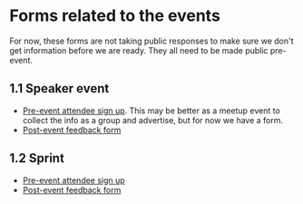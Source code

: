 # Forms related to the events

For now, these forms are not taking public responses to make sure we don't get information before we are ready. They all need to be made public pre-event.

## 1.1 Speaker event
- [Pre-event attendee sign up](https://docs.google.com/forms/d/e/1FAIpQLSf0IgPYgf0di8eM6HP1qbqduPTeGEFadXZRSIDYEXlEOgA_bw/viewform?usp=sf_link). This may be better as a meetup event to collect the info as a group and advertise, but for now we have a form.
- [Post-event feedback form](https://docs.google.com/forms/d/e/1FAIpQLSe7oMTwfLZfntqh9p8Npfsd9-o4jhSaVjhMNuuVMen8RmG3Ow/viewform?usp=sf_link)

## 1.2 Sprint
- [Pre-event attendee sign up](https://docs.google.com/forms/d/e/1FAIpQLSfyB3NAbNcYLIQX8ODI5m86R4hnt0T5z2HP-rNLMUmbRciyZg/viewform?usp=sf_link)
- [Post-event feedback form](https://docs.google.com/forms/d/e/1FAIpQLScaMDzERRMprL1TBQcKGjv9SZ8hFCFfA-keCXWDKfJf5v20Jw/viewform?usp=sf_link)
